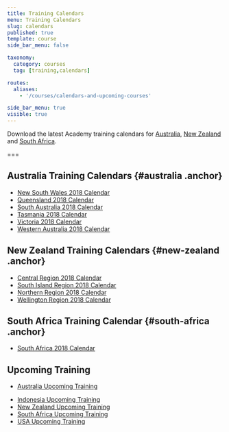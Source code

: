```yaml
---
title: Training Calendars
menu: Training Calendars
slug: calendars
published: true
template: course
side_bar_menu: false

taxonomy:
  category: courses
  tag: [training,calendars]

routes:
  aliases:
    - '/courses/calendars-and-upcoming-courses'

side_bar_menu: true
visible: true
---
```


Download the latest Academy training calendars for [Australia](#australia), [New Zealand](#new-zealand) and [South Africa](#south-africa).

===

## Australia Training Calendars {#australia .anchor}

* [New South Wales 2018 Calendar](/calendars/2018/NSW-Training-Calendar-2018.pdf)
* [Queensland 2018 Calendar](/calendars/2018/QLD-Training-Calendar-2018.pdf)
* [South Australia 2018 Calendar](/calendars/2018/SA-Training-Calendar-2018.pdf)
* [Tasmania 2018 Calendar](/calendars/2018/TAS-Training-Calendar-2018.pdf)
* [Victoria 2018 Calendar](/calendars/2018/Vic-Training-Calendar-2018.pdf)
* [Western Australia 2018 Calendar](/calendars/2018/WA-Training-Calendar-2018.pdf)

## New Zealand Training Calendars {#new-zealand .anchor}

<!-- * Check [New Zealand Upcoming Training](http://one.harcourts.co.nz/academy/UpcomingCourses.aspx) -->
* [Central Region 2018 Calendar](/calendars/2018/NZ-Central-Training-Calendar-2018.pdf)
* [South Island Region 2018 Calendar](/calendars/2018/NZ-South-Island-Training-Calendar-2018.pdf)
* [Northern Region 2018 Calendar](/calendars/2018/NZ-Northern-Training-Calendar-2018.pdf)
* [Wellington Region 2018 Calendar](/calendars/2018/NZ-Wellington-Training-Calendar-2018.pdf)

## South Africa Training Calendar {#south-africa .anchor}

* [South Africa 2018 Calendar](/calendars/2018/ZA-Training-Calendar-2018.pdf)

<!-- 
## USA Training Calendar { #usa .anchor}
* [USA 2018 Calendar](/calendars/2018/USA-Training-Calendar-2018.pdf)
-->

## Upcoming Training

* [Australia Upcoming Training](http://one.harcourts.com.au/academy/UpcomingCourses.aspx)
<!-- * [China Upcoming Training](http://one.harcourts.cn/academy/UpcomingCourses.aspx) -->
* [Indonesia Upcoming Training](http://one.harcourts.co.id/academy/UpcomingCourses.aspx)
* [New Zealand Upcoming Training](http://one.harcourts.co.nz/academy/UpcomingCourses.aspx)
* [South Africa Upcoming Training](http://one.harcourts.co.za/academy/UpcomingCourses.aspx)
* [USA Upcoming Training](http://one.harcourtsusa.com/academy/UpcomingCourses.aspx)
